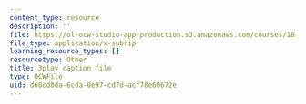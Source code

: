 ```yaml
---
content_type: resource
description: ''
file: https://ol-ocw-studio-app-production.s3.amazonaws.com/courses/18-01sc-single-variable-calculus-fall-2010/d60cd8da6cda0e97cd7dacf78e60672e_bnhIRhnBa1A.srt
file_type: application/x-subrip
learning_resource_types: []
resourcetype: Other
title: 3play caption file
type: OCWFile
uid: d60cd8da-6cda-0e97-cd7d-acf78e60672e
---
```

